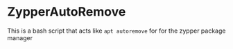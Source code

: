 # ZypperAutoRemove
This is a bash script that acts like `apt autoremove` for for the zypper package manager
